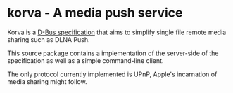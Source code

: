 # korva - A media push service

Korva is a [D-Bus specification](https://wiki.gnome.org/Projects/Rygel/Korva)
that aims to simplify single file remote media sharing such as DLNA Push.

This source package contains a implementation of the server-side of the
specification as well as a simple command-line client.

The only protocol currently implemented is UPnP, Apple's incarnation of media
sharing might follow.
